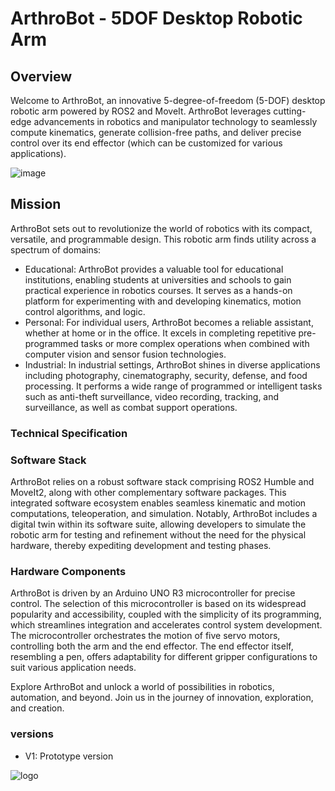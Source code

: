 # ArthroBot - 5DOF Desktop Robotic Arm

## Overview
Welcome to ArthroBot, an innovative 5-degree-of-freedom (5-DOF) desktop robotic arm powered by ROS2 and MoveIt. ArthroBot leverages cutting-edge advancements in robotics and manipulator technology to seamlessly compute kinematics, generate collision-free paths, and deliver precise control over its end effector (which can be customized for various applications).

![image](https://github.com/Fadi-Eid/ArthroBot/assets/113466842/cece70cd-616e-4284-b222-fd2458484266)


## Mission
ArthroBot sets out to revolutionize the world of robotics with its compact, versatile, and programmable design. This robotic arm finds utility across a spectrum of domains:
* Educational: ArthroBot provides a valuable tool for educational institutions, enabling students at universities and schools to gain practical experience in robotics courses. It serves as a hands-on platform for experimenting with and developing kinematics, motion control algorithms, and logic.
* Personal: For individual users, ArthroBot becomes a reliable assistant, whether at home or in the office. It excels in completing repetitive pre-programmed tasks or more complex operations when combined with computer vision and sensor fusion technologies.
* Industrial: In industrial settings, ArthroBot shines in diverse applications including photography, cinematography, security, defense, and food processing. It performs a wide range of programmed or intelligent tasks such as anti-theft surveillance, video recording, tracking, and surveillance, as well as combat support operations.

### Technical Specification
### Software Stack
ArthroBot relies on a robust software stack comprising ROS2 Humble and MoveIt2, along with other complementary software packages. This integrated software ecosystem enables seamless kinematic and motion computations, teleoperation, and simulation. Notably, ArthroBot includes a digital twin within its software suite, allowing developers to simulate the robotic arm for testing and refinement without the need for the physical hardware, thereby expediting development and testing phases.

### Hardware Components
ArthroBot is driven by an Arduino UNO R3 microcontroller for precise control. The selection of this microcontroller is based on its widespread popularity and accessibility, coupled with the simplicity of its programming, which streamlines integration and accelerates control system development. The microcontroller orchestrates the motion of five servo motors, controlling both the arm and the end effector. The end effector itself, resembling a pen, offers adaptability for different gripper configurations to suit various application needs.

Explore ArthroBot and unlock a world of possibilities in robotics, automation, and beyond. Join us in the journey of innovation, exploration, and creation.




### versions
- V1: Prototype version

![logo](https://github.com/Fadi-Eid/ArthroBot/assets/113466842/da120db0-5cf2-4a70-990a-b90d3bdbaa59)


